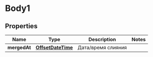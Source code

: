 # Body1

## Properties
Name | Type | Description | Notes
------------ | ------------- | ------------- | -------------
**mergedAt** | [**OffsetDateTime**](OffsetDateTime.md) | Дата/время слияния | 
